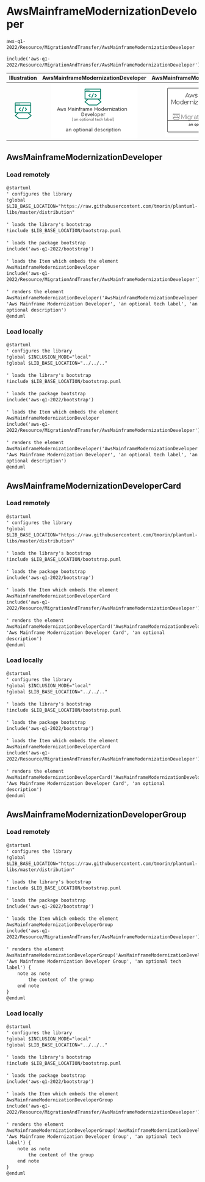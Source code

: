 # AwsMainframeModernizationDeveloper


```text
aws-q1-2022/Resource/MigrationAndTransfer/AwsMainframeModernizationDeveloper
```

```text
include('aws-q1-2022/Resource/MigrationAndTransfer/AwsMainframeModernizationDeveloper')
```



| Illustration | AwsMainframeModernizationDeveloper | AwsMainframeModernizationDeveloperCard | AwsMainframeModernizationDeveloperGroup |
| :---: | :---: | :---: | :---: |
| ![illustration for Illustration](../../../aws-q1-2022/Resource/MigrationAndTransfer/AwsMainframeModernizationDeveloper.png) | ![illustration for AwsMainframeModernizationDeveloper](../../../aws-q1-2022/Resource/MigrationAndTransfer/AwsMainframeModernizationDeveloper.Local.png) | ![illustration for AwsMainframeModernizationDeveloperCard](../../../aws-q1-2022/Resource/MigrationAndTransfer/AwsMainframeModernizationDeveloperCard.Local.png) | ![illustration for AwsMainframeModernizationDeveloperGroup](../../../aws-q1-2022/Resource/MigrationAndTransfer/AwsMainframeModernizationDeveloperGroup.Local.png) |




## AwsMainframeModernizationDeveloper

### Load remotely
```plantuml
@startuml
' configures the library
!global $LIB_BASE_LOCATION="https://raw.githubusercontent.com/tmorin/plantuml-libs/master/distribution"

' loads the library's bootstrap
!include $LIB_BASE_LOCATION/bootstrap.puml

' loads the package bootstrap
include('aws-q1-2022/bootstrap')

' loads the Item which embeds the element AwsMainframeModernizationDeveloper
include('aws-q1-2022/Resource/MigrationAndTransfer/AwsMainframeModernizationDeveloper')

' renders the element
AwsMainframeModernizationDeveloper('AwsMainframeModernizationDeveloper', 'Aws Mainframe Modernization Developer', 'an optional tech label', 'an optional description')
@enduml
```

### Load locally
```plantuml
@startuml
' configures the library
!global $INCLUSION_MODE="local"
!global $LIB_BASE_LOCATION="../../.."

' loads the library's bootstrap
!include $LIB_BASE_LOCATION/bootstrap.puml

' loads the package bootstrap
include('aws-q1-2022/bootstrap')

' loads the Item which embeds the element AwsMainframeModernizationDeveloper
include('aws-q1-2022/Resource/MigrationAndTransfer/AwsMainframeModernizationDeveloper')

' renders the element
AwsMainframeModernizationDeveloper('AwsMainframeModernizationDeveloper', 'Aws Mainframe Modernization Developer', 'an optional tech label', 'an optional description')
@enduml
```

## AwsMainframeModernizationDeveloperCard

### Load remotely
```plantuml
@startuml
' configures the library
!global $LIB_BASE_LOCATION="https://raw.githubusercontent.com/tmorin/plantuml-libs/master/distribution"

' loads the library's bootstrap
!include $LIB_BASE_LOCATION/bootstrap.puml

' loads the package bootstrap
include('aws-q1-2022/bootstrap')

' loads the Item which embeds the element AwsMainframeModernizationDeveloperCard
include('aws-q1-2022/Resource/MigrationAndTransfer/AwsMainframeModernizationDeveloper')

' renders the element
AwsMainframeModernizationDeveloperCard('AwsMainframeModernizationDeveloperCard', 'Aws Mainframe Modernization Developer Card', 'an optional description')
@enduml
```

### Load locally
```plantuml
@startuml
' configures the library
!global $INCLUSION_MODE="local"
!global $LIB_BASE_LOCATION="../../.."

' loads the library's bootstrap
!include $LIB_BASE_LOCATION/bootstrap.puml

' loads the package bootstrap
include('aws-q1-2022/bootstrap')

' loads the Item which embeds the element AwsMainframeModernizationDeveloperCard
include('aws-q1-2022/Resource/MigrationAndTransfer/AwsMainframeModernizationDeveloper')

' renders the element
AwsMainframeModernizationDeveloperCard('AwsMainframeModernizationDeveloperCard', 'Aws Mainframe Modernization Developer Card', 'an optional description')
@enduml
```

## AwsMainframeModernizationDeveloperGroup

### Load remotely
```plantuml
@startuml
' configures the library
!global $LIB_BASE_LOCATION="https://raw.githubusercontent.com/tmorin/plantuml-libs/master/distribution"

' loads the library's bootstrap
!include $LIB_BASE_LOCATION/bootstrap.puml

' loads the package bootstrap
include('aws-q1-2022/bootstrap')

' loads the Item which embeds the element AwsMainframeModernizationDeveloperGroup
include('aws-q1-2022/Resource/MigrationAndTransfer/AwsMainframeModernizationDeveloper')

' renders the element
AwsMainframeModernizationDeveloperGroup('AwsMainframeModernizationDeveloperGroup', 'Aws Mainframe Modernization Developer Group', 'an optional tech label') {
    note as note
        the content of the group
    end note
}
@enduml
```

### Load locally
```plantuml
@startuml
' configures the library
!global $INCLUSION_MODE="local"
!global $LIB_BASE_LOCATION="../../.."

' loads the library's bootstrap
!include $LIB_BASE_LOCATION/bootstrap.puml

' loads the package bootstrap
include('aws-q1-2022/bootstrap')

' loads the Item which embeds the element AwsMainframeModernizationDeveloperGroup
include('aws-q1-2022/Resource/MigrationAndTransfer/AwsMainframeModernizationDeveloper')

' renders the element
AwsMainframeModernizationDeveloperGroup('AwsMainframeModernizationDeveloperGroup', 'Aws Mainframe Modernization Developer Group', 'an optional tech label') {
    note as note
        the content of the group
    end note
}
@enduml
```

